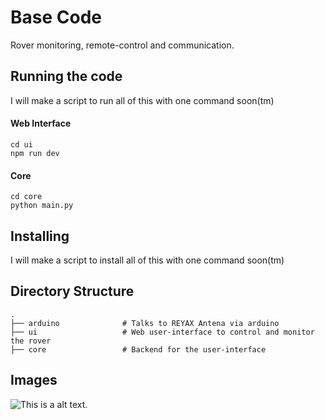 # Base Code 

Rover monitoring, remote-control and communication.

## Running the code

I will make a script to run all of this with one command soon(tm)

#### Web Interface

```
cd ui
npm run dev
```

#### Core

```
cd core
python main.py
```

## Installing

I will make a script to install all of this with one command soon(tm)

## Directory Structure
```
.
├── arduino              # Talks to REYAX Antena via arduino
├── ui                   # Web user-interface to control and monitor the rover
├── core                 # Backend for the user-interface

```


## Images

![This is a alt text.](https://i.imgur.com/GueHY4N.jpg "This is a sample image.")
